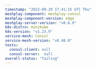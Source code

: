 ```yaml
---
timestamp: "2022-09-29 17:41:15 UTC Thu"
meshplay-component: meshplay-consul
meshplay-component-version: edge
meshplay-server-version: "v0.6.9"
k8s-distro: minikube
k8s-version: "v1.23.9"
service-mesh: Consul
service-mesh-version: "v0.48.0"
tests:
  consul-client: null
  consul-server:  null
overall-status: "failing"
---
```

